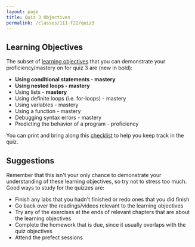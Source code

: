```yaml
---
layout: page
title: Quiz 3 Objectives
permalink: /classes/111-f22/quiz3
---
```


## Learning Objectives
The subset of [learning objectives](quizzes-overview) that you can demonstrate your proficiency/mastery on for quiz 3 are (new in bold):

* **Using conditional statements - mastery**
* **Using nested loops - mastery**
* Using lists - **mastery**
* Using definite loops (i.e. for-loops) - mastery
* Using variables - mastery
* Using a function - mastery
* Debugging syntax errors - mastery
* Predicting the behavior of a program - proficiency

You can print and bring along this [checklist](https://docs.google.com/document/d/1Hc2jZKXP2I5FqAcdTp8uwLSSe9_IBt6cGtRAPDUKaWY/edit?usp=sharing) to help you keep track in the quiz.

## Suggestions
Remember that this isn't your only chance to demonstrate your understanding of these learning objectives, so try not to stress too much.
Good ways to study for the quizzes are:
* Finish any labs that you hadn't finished or redo ones that you did finish
* Go back over the readings/videos relevant to the learning objectives
* Try any of the exercises at the ends of relevant chapters that are about the learning objectives
* Complete the homework that is due, since it usually overlaps with the quiz objectives
* Attend the prefect sessions